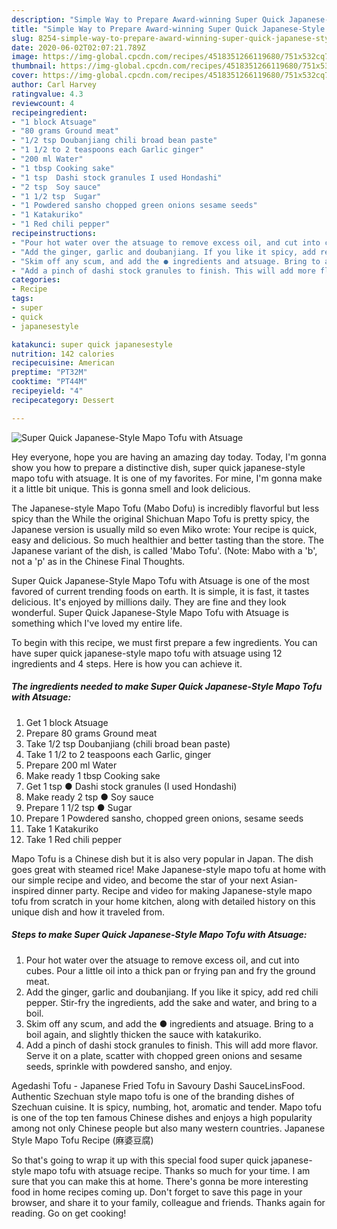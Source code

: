 ```yaml
---
description: "Simple Way to Prepare Award-winning Super Quick Japanese-Style Mapo Tofu with Atsuage"
title: "Simple Way to Prepare Award-winning Super Quick Japanese-Style Mapo Tofu with Atsuage"
slug: 8254-simple-way-to-prepare-award-winning-super-quick-japanese-style-mapo-tofu-with-atsuage
date: 2020-06-02T02:07:21.789Z
image: https://img-global.cpcdn.com/recipes/4518351266119680/751x532cq70/super-quick-japanese-style-mapo-tofu-with-atsuage-recipe-main-photo.jpg
thumbnail: https://img-global.cpcdn.com/recipes/4518351266119680/751x532cq70/super-quick-japanese-style-mapo-tofu-with-atsuage-recipe-main-photo.jpg
cover: https://img-global.cpcdn.com/recipes/4518351266119680/751x532cq70/super-quick-japanese-style-mapo-tofu-with-atsuage-recipe-main-photo.jpg
author: Carl Harvey
ratingvalue: 4.3
reviewcount: 4
recipeingredient:
- "1 block Atsuage"
- "80 grams Ground meat"
- "1/2 tsp Doubanjiang chili broad bean paste"
- "1 1/2 to 2 teaspoons each Garlic ginger"
- "200 ml Water"
- "1 tbsp Cooking sake"
- "1 tsp  Dashi stock granules I used Hondashi"
- "2 tsp  Soy sauce"
- "1 1/2 tsp  Sugar"
- "1 Powdered sansho chopped green onions sesame seeds"
- "1 Katakuriko"
- "1 Red chili pepper"
recipeinstructions:
- "Pour hot water over the atsuage to remove excess oil, and cut into cubes. Pour a little oil into a thick pan or frying pan and fry the ground meat."
- "Add the ginger, garlic and doubanjiang. If you like it spicy, add red chili pepper. Stir-fry the ingredients, add the sake and water, and bring to a boil."
- "Skim off any scum, and add the ● ingredients and atsuage. Bring to a boil again, and slightly thicken the sauce with katakuriko."
- "Add a pinch of dashi stock granules to finish. This will add more flavor. Serve it on a plate, scatter with chopped green onions and sesame seeds, sprinkle with powdered sansho, and enjoy."
categories:
- Recipe
tags:
- super
- quick
- japanesestyle

katakunci: super quick japanesestyle 
nutrition: 142 calories
recipecuisine: American
preptime: "PT32M"
cooktime: "PT44M"
recipeyield: "4"
recipecategory: Dessert

---
```



![Super Quick Japanese-Style Mapo Tofu with Atsuage](https://img-global.cpcdn.com/recipes/4518351266119680/751x532cq70/super-quick-japanese-style-mapo-tofu-with-atsuage-recipe-main-photo.jpg)

Hey everyone, hope you are having an amazing day today. Today, I'm gonna show you how to prepare a distinctive dish, super quick japanese-style mapo tofu with atsuage. It is one of my favorites. For mine, I'm gonna make it a little bit unique. This is gonna smell and look delicious.

The Japanese-style Mapo Tofu (Mabo Dofu) is incredibly flavorful but less spicy than the While the original Shichuan Mapo Tofu is pretty spicy, the Japanese version is usually mild so even Miko wrote: Your recipe is quick, easy and delicious. So much healthier and better tasting than the store. The Japanese variant of the dish, is called &#39;Mabo Tofu&#39;. (Note: Mabo with a &#39;b&#39;, not a &#39;p&#39; as in the Chinese Final Thoughts.

Super Quick Japanese-Style Mapo Tofu with Atsuage is one of the most favored of current trending foods on earth. It is simple, it is fast, it tastes delicious. It's enjoyed by millions daily. They are fine and they look wonderful. Super Quick Japanese-Style Mapo Tofu with Atsuage is something which I've loved my entire life.


To begin with this recipe, we must first prepare a few ingredients. You can have super quick japanese-style mapo tofu with atsuage using 12 ingredients and 4 steps. Here is how you can achieve it.

<!--inarticleads1-->

##### The ingredients needed to make Super Quick Japanese-Style Mapo Tofu with Atsuage:

1. Get 1 block Atsuage
1. Prepare 80 grams Ground meat
1. Take 1/2 tsp Doubanjiang (chili broad bean paste)
1. Take 1 1/2 to 2 teaspoons each Garlic, ginger
1. Prepare 200 ml Water
1. Make ready 1 tbsp Cooking sake
1. Get 1 tsp ● Dashi stock granules (I used Hondashi)
1. Make ready 2 tsp ● Soy sauce
1. Prepare 1 1/2 tsp ● Sugar
1. Prepare 1 Powdered sansho, chopped green onions, sesame seeds
1. Take 1 Katakuriko
1. Take 1 Red chili pepper


Mapo Tofu is a Chinese dish but it is also very popular in Japan. The dish goes great with steamed rice! Make Japanese-style mapo tofu at home with our simple recipe and video, and become the star of your next Asian-inspired dinner party. Recipe and video for making Japanese-style mapo tofu from scratch in your home kitchen, along with detailed history on this unique dish and how it traveled from. 

<!--inarticleads2-->

##### Steps to make Super Quick Japanese-Style Mapo Tofu with Atsuage:

1. Pour hot water over the atsuage to remove excess oil, and cut into cubes. Pour a little oil into a thick pan or frying pan and fry the ground meat.
1. Add the ginger, garlic and doubanjiang. If you like it spicy, add red chili pepper. Stir-fry the ingredients, add the sake and water, and bring to a boil.
1. Skim off any scum, and add the ● ingredients and atsuage. Bring to a boil again, and slightly thicken the sauce with katakuriko.
1. Add a pinch of dashi stock granules to finish. This will add more flavor. Serve it on a plate, scatter with chopped green onions and sesame seeds, sprinkle with powdered sansho, and enjoy.


Agedashi Tofu - Japanese Fried Tofu in Savoury Dashi SauceLinsFood. Authentic Szechuan style mapo tofu is one of the branding dishes of Szechuan cuisine. It is spicy, numbing, hot, aromatic and tender. Mapo tofu is one of the top ten famous Chinese dishes and enjoys a high popularity among not only Chinese people but also many western countries. Japanese Style Mapo Tofu Recipe (麻婆豆腐) 

So that's going to wrap it up with this special food super quick japanese-style mapo tofu with atsuage recipe. Thanks so much for your time. I am sure that you can make this at home. There's gonna be more interesting food in home recipes coming up. Don't forget to save this page in your browser, and share it to your family, colleague and friends. Thanks again for reading. Go on get cooking!

